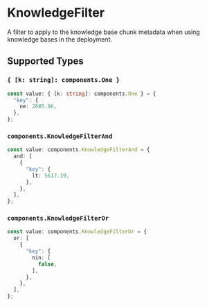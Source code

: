 # KnowledgeFilter

A filter to apply to the knowledge base chunk metadata when using  knowledge bases in the deployment.


## Supported Types

### `{ [k: string]: components.One }`

```typescript
const value: { [k: string]: components.One } = {
  "key": {
    ne: 2685.96,
  },
};
```

### `components.KnowledgeFilterAnd`

```typescript
const value: components.KnowledgeFilterAnd = {
  and: [
    {
      "key": {
        lt: 5617.19,
      },
    },
  ],
};
```

### `components.KnowledgeFilterOr`

```typescript
const value: components.KnowledgeFilterOr = {
  or: [
    {
      "key": {
        nin: [
          false,
        ],
      },
    },
  ],
};
```

